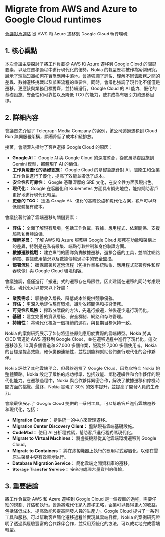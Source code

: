 # Migrate from AWS and Azure to Google Cloud runtimes
[會議影片連結](https://www.youtube.com/watch?v=Ai0syylcREw)
從 AWS 和 Azure 遷移到 Google Cloud 執行環境

## 1. 核心觀點

本次會議主要探討了將工作負載從 AWS 和 Azure 遷移到 Google Cloud 的關鍵要素，以及在遷移過程中進行現代化的優勢。Nokia 的轉型歷程被作為案例研究，展示了理論知識如何在實際應用中落地。會議強調了評估、理解不同雲服務之間的差異、數據遷移挑戰以及部署流程的重要性。同時，會議也強調了現代化不僅僅是遷移，更應該與業務目標對齊，並持續進行。Google Cloud 的 AI 能力、優化的基礎設施、安全性和可靠性以及降低 TCO 的能力，使其成為有吸引力的遷移目標。

## 2. 詳細內容

會議首先介紹了 Telegraph Media Company 的案例，該公司透過遷移到 Cloud Run 無伺服器架構，顯著降低了成本和碳排放。

接著，會議深入探討了客戶選擇 Google Cloud 的原因：

*   **Google AI：** Google AI 與 Google Cloud 的深度整合，從底層基礎設施到 Gemini 模型，都體現了 AI 的價值。
*   **工作負載優化的基礎設施：** Google Cloud 的基礎設施針對 AI、雲原生和企業工作負載進行了優化，提高了效能並降低了成本。
*   **安全性和可靠性：** Google 憑藉深厚的 SRE 文化，在安全性方面表現出色。
*   **現代化：** Google 在容器化和 Kubernetes 方面具有領先地位，能夠幫助客戶更好地進行現代化轉型。
*   **更低的 TCO：** 透過 Google AI、優化的基礎設施和現代化方案，客戶可以降低總體擁有成本。

會議接著討論了雲端遷移的關鍵要素：

*   **評估：** 全面了解現有環境，包括工作負載、數據、應用程式、依賴關係、支援服務和實體設備。
*   **理解差異：** 了解 AWS 和 Azure 服務與 Google Cloud 服務在功能和架構上的差異，特別是在私有叢集、端點存取控制和身份驗證方面。
*   **數據遷移挑戰：** 建立專門的團隊負責數據遷移，選擇合適的工具，並關注網路頻寬、數據使用情況以及數據傳輸過程中的安全監控。
*   **部署流程：** 確保部署和運營流程（包括作業系統映像、應用程式部署套件和容器映像）與 Google Cloud 環境相容。

會議強調，僅僅進行「搬遷」式的遷移存在局限性，因此建議在遷移的同時考慮現代化。現代化可以帶來以下好處：

*   **業務需求：** 驅動收入增長、降低成本並提供競爭優勢。
*   **評估：** 更深入地評估現有環境，識別依賴關係和技術債務。
*   **可見性和風險：** 採取分階段的方法，先進行搬遷，然後逐步進行現代化。
*   **基礎：** 建立完善的資源層級、安全機制、網路和存取管理。
*   **持續性：** 將現代化視為一個持續的過程，與長期目標保持一致。

Nokia 的案例研究展示了如何將這些原則應用於實際的雲端轉型。Nokia 將其 CICD 管道從 AWS 遷移到 Google Cloud，並在遷移過程中進行了現代化。這次遷移涉及 10 萬多個管道和 27,000 多個作業，服務於 7,000 多個使用者。Nokia 的目標是提高效能、確保業務連續性，並找到能夠幫助他們進行現代化的合作夥伴。

Nokia 評估了其他雲端平台，但最終選擇了 Google Cloud，因為它符合 Nokia 的整體策略。Nokia 設定了嚴格的成功標準，包括效能、業務連續性和合作夥伴的現代化能力。在遷移過程中，Nokia 與合作夥伴緊密合作，解決了數據遷移和停機時間方面的挑戰。最終，Nokia 實現了 30% 的效率提升，並提高了開發人員的生產力。

會議最後展示了 Google Cloud 提供的一系列工具，可以幫助客戶進行雲端遷移和現代化，包括：

*   **Migration Center：** 提供統一的中心來管理遷移。
*   **Migration Center Discovery Client：** 盤點現有雲端基礎設施。
*   **CodeMod：** 使用 AI 分析程式碼，幫助客戶進行程式碼現代化。
*   **Migrate to Virtual Machines：** 將虛擬機器從其他雲端環境遷移到 Google Cloud。
*   **Migrate to Containers：** 將在虛擬機器上執行的應用程式容器化，以便在雲原生架構中更有效率地執行。
*   **Database Migration Service：** 簡化雲端之間資料庫的遷移。
*   **Storage Transfer Service：** 安全地處理大量資料的傳輸。

## 3. 重要結論

將工作負載從 AWS 和 Azure 遷移到 Google Cloud 是一個複雜的過程，需要仔細的規劃、評估和執行。透過將現代化納入遷移策略，企業可以獲得更大的收益，包括降低成本、提高效能和提高開發人員的生產力。Google Cloud 提供了一系列工具和服務，可以幫助客戶簡化遷移過程並實現其雲端目標。Nokia 的案例研究證明了透過與經驗豐富的合作夥伴合作，並採用系統化的方法，可以成功地完成雲端轉型。
